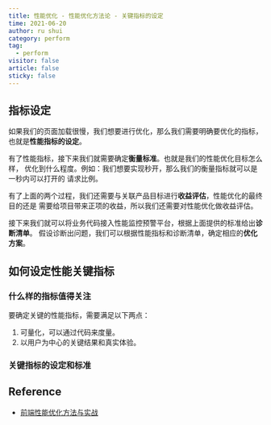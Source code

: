 ```yaml
---
title: 性能优化 - 性能优化方法论 - 关键指标的设定
time: 2021-06-20
author: ru shui
category: perform
tag:
  - perform
visitor: false
article: false
sticky: false
---
```


## 指标设定

如果我们的页面加载很慢，我们想要进行优化，那么我们需要明确要优化的指标，也就是**性能指标的设定**。

有了性能指标，接下来我们就需要确定**衡量标准**。也就是我们的性能优化目标怎么样，
优化到什么程度。例如：我们想要实现秒开，那么我们的衡量指标就可以是一秒内可以打开的
请求比例。

有了上面的两个过程，我们还需要与关联产品目标进行**收益评估**，性能优化的最终目的还是
需要给项目带来正项的收益，所以我们还需要对性能优化做收益评估。

接下来我们就可以将业务代码接入性能监控预警平台，根据上面提供的标准给出**诊断清单**。
假设诊断出问题，我们可以根据性能指标和诊断清单，确定相应的**优化方案**。

## 如何设定性能关键指标

### 什么样的指标值得关注

要确定关键的性能指标，需要满足以下两点：

1. 可量化，可以通过代码来度量。
2. 以用户为中心的关键结果和真实体验。

### 关键指标的设定和标准

## Reference

- [前端性能优化方法与实战](https://kaiwu.lagou.com/course/courseInfo.htm?courseId=638&sid=20-h5Url-0&buyFrom=2&pageId=1pz4#/content)
